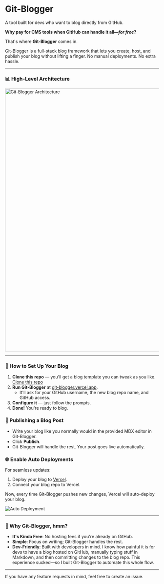 # Git-Blogger

A tool built for devs who want to blog directly from GitHub.

**Why pay for CMS tools when GitHub can handle it all—_for free_?**

That's where **Git-Blogger** comes in.

Git-Blogger is a full-stack blog framework that lets you create, host, and publish your blog without lifting a finger. No manual deployments. No extra hassle.

---

### 📊 High-Level Architecture

<img width="861" alt="Git-Blogger Architecture" src="https://github.com/user-attachments/assets/14c4b8e8-7961-4299-8c50-23751364a084" />

---

### 🚀 How to Set Up Your Blog

1. **Clone this repo** — you'll get a blog template you can tweak as you like. [Clone this repo](https://github.com/CrackedResearcher/sleek-blog-template)
2. **Run Git-Blogger** at [git-blogger.vercel.app](https://git-blogger.vercel.app).
   - It'll ask for your GitHub username, the new blog repo name, and GitHub access.
3. **Configure it** — just follow the prompts.
4. **Done!** You're ready to blog.

### 📖 Publishing a Blog Post

- Write your blog like you normally would in the provided MDX editor in Git-Blogger.
- Click **Publish**.
- Git-Blogger will handle the rest. Your post goes live automatically.

### 🌐 Enable Auto Deployments

For seamless updates:

1. Deploy your blog to [Vercel](https://vercel.com).
2. Connect your blog repo to Vercel.

Now, every time Git-Blogger pushes new changes, Vercel will auto-deploy your blog.

![Auto Deployment](https://github.com/user-attachments/assets/74c0a1f3-fc04-4f5f-85d7-04c178bdb42e)

---

### 🌟 Why Git-Blogger, hmm?

- **It's Kinda Free**: No hosting fees if you're already on GitHub.
- **Simple**: Focus on writing; Git-Blogger handles the rest.
- **Dev-Friendly**: Built with developers in mind. I know how painful it is for devs to have a blog hosted on GitHub, manually typing stuff in Markdown, and then committing changes to the blog repo. This experience sucked—so I built Git-Blogger to automate this whole flow.

---

If you have any feature requests in mind, feel free to create an issue. 

